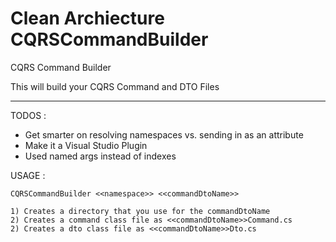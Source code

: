 # Clean Archiecture CQRSCommandBuilder
CQRS Command Builder

This will build your CQRS Command and DTO Files

-----
TODOS : 

  - Get smarter on resolving namespaces vs. sending in as an attribute
  - Make it a Visual Studio Plugin
  - Used named args instead of indexes
  
USAGE :

```
CQRSCommandBuilder <<namespace>> <<commandDtoName>>

1) Creates a directory that you use for the commandDtoName
2) Creates a command class file as <<commandDtoName>>Command.cs
2) Creates a dto class file as <<commandDtoName>>Dto.cs
```
  
